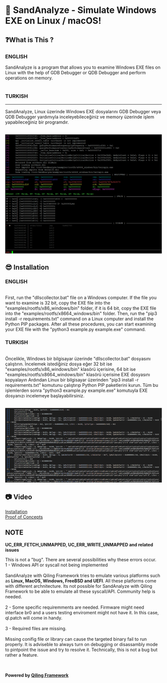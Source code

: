 # 🚀 SandAnalyze - Simulate Windows EXE on Linux / macOS!

<h2>❓What is This ?</h2>
<p>
<h3>ENGLISH</h3>
SandAnalyze is a program that allows you to examine Windows EXE files on Linux with the help of GDB Debugger or QDB Debugger and perform operations on memory.
<br><br>
<h3>TURKISH</h3>
<hr>
SandAnalyze, Linux üzerinde Windows EXE dosyalarını GDB Debugger veya QDB Debugger yardımıyla inceleyebileceğiniz ve memory üzerinde işlem yapabileceğiniz bir programdır.
</p>

<br>
<img src="pic/test2.png" />
<br>

<h2>😎 Installation</h2>
<p>
<h3>ENGLISH</h3>
<br>
First, run the "dllscollector.bat" file on a Windows computer.
If the file you want to examine is 32 bit, copy the EXE file into the "examples/rootfs/x86_windows/bin" folder, if it is 64 bit, copy the EXE file into the "examples/rootfs/x8664_windows/bin" folder.
Then, run the "pip3 install -r requirements.txt" command on a Linux computer and install the Python PIP packages.
After all these procedures, you can start examining your EXE file with the "python3 example.py example.exe" command.
<br>
<h3>TURKISH</h3>
<br>
Öncelikle, Windows bir bilgisayar üzerinde "dllscollector.bat" dosyasını çalıştırın.
İncelemek istediğiniz dosya eğer 32 bit ise "examples/rootfs/x86_windows/bin" klasörü içerisine, 64 bit ise "examples/rootfs/x8664_windows/bin" klasörü içerisine EXE dosyasını kopyalayın
Ardından Linux bir bilgisayar üzerinden "pip3 install -r requirements.txt" komutunu çalıştırıp Python PIP paketlerini kurun.
Tüm bu işlemlerden sonra "python3 example.py example.exe" komutuyla EXE dosyanızı incelemeye başlayabilirsiniz.
</p>

<br>
<img src="pic/test1.png" />
<br>

<h2>📷 Video</h2>

<a href="https://github.com/alicangnll/SandAnalyze/blob/main/pic/installation.mp4">Installation</a>
<br>
<a href="https://github.com/alicangnll/SandAnalyze/assets/23417905/d91f09bb-c50c-4706-9489-fa96c72dec7f">Proof of Concepts</a>

<h2>NOTE </h2>
<p>
<b>UC_ERR_FETCH_UNMAPPED, UC_ERR_WRITE_UNMAPPED and related issues</b>

This is not a "bug". There are several possibilities why these errors occur.
<br>
1 - Windows API or syscall not being implemented
<br><br>
SandAnalyze with Qiling Framework tries to emulate various platforms such as <b>Linux, MacOS, Windows, FreeBSD and UEFI</b>. All these platforms come with different archnitecture. Its not possible for SandAnalyze with Qiling Framework to be able to emulate all these syscall/API. Community help is needed.
<br><br>
2 - Some specific requiremments are needed.
Firmware might need interface br0 and a users testing enviroment might not have it. In this case, ql.patch will come in handy.
<br><br>
3 - Required files are missing.
<br><br>
Missing conifig file or library can cause the targeted binary fail to run properly.
It is adviseble to always turn on debugging or disassambly mode to pintpoint the issue and try to resolve it. Technically, this is not a bug but rather a feature.
</p>
<br><br>
<b>Powered by <a href="https://docs.qiling.io/en/latest">Qiling Framework</a></b>
